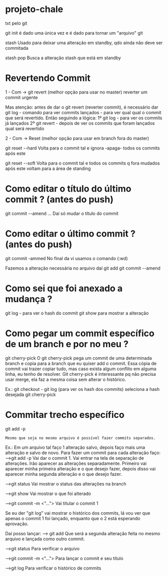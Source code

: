 # projeto-chale

txt pelo git

git init é dado uma única vez e é dado para tornar um "arquivo" git

stash
Usado para deixar uma alteração em standby, qdo ainda não deve ser commitada

stash pop
Busca a alteração stash que está em standby

# Revertendo Commit
1 - Com -> git revert (melhor opção para usar no master)
reverter um commit urgente

Mas atenção: antes de dar o git revert (reverter commit), é necessário dar git log - comando para ver commits lançados - para ver qual qual o commit que será revertido. 
Então seguindo a lógica:
1º git log - para ver os commits já lançados
2º git revert - depois de ver os commits que foram lançados qual será revertido 

2 - Com -> Reset (melhor opção para usar em branch fora do master)

git reset --hard <numero da hash>
Volta para o commit tal e ignora -apaga- todos os commits após este

git reset --soft <numero da hash>
Volta para o commit tal e todos os commits q fora mudados após este voltam para a área de standing

# Como editar o título do último commit ? (antes do push)
git commit --amend ...
Daí só mudar o título do commit

# Como editar o último commit ? (antes do push)
git commit -ammed
No final da vi usamos o comando (:wd) 

Fazemos a alteração necessária no arquivo daí
git add <nome do arquivo>
git commit --amend 

# Como sei que foi anexado a mudança ?
git log - para ver o hash do commit
git show <hash do commit> para mostrar a alteração 

# Como pegar um commit específico de um branch e por no meu ?
git cherry-pick <hash>
    O git cherry-pick <hash> pega um commit de uma determinada branch e copia para a branch que eu quiser add o commit. Essa cópia de commit vai trazer copiar tudo, mas caso exista algum conflito em alguma linha, eu tenho de resolver.
    Git cherry-pick <hash> é interessante pq não precisa usar merge, ela faz a mesma coisa sem alterar o histórico. 

Ex.:
git checkout - <nome da branch>
git log (para ver os hash dos commits)
    seleciona a hash desejada
git cherry-pick <hash>

# Commitar trecho específico
git add -p

    Mesmo que seja no mesmo arquivo é possível fazer commits separados.

Ex.:
Em um arquivo tal faço 1 alteração salvo, depois faço mais uma alteração e salvo de novo. Para fazer um commit para cada alteração faço:
-->git add -p 
Vai dar o commit 1.
Vai entrar na tela de separação de alterações. Irão aparecer as alterações separadamente. Primeiro vai aparecer minha primeira alteração e o que desejo fazer, depois disso vai aparecer minha segunda alteração e o que desejo fazer.

-->git status 
Vai mostrar o status das alterações na branch

-->git show
Vai mostrar o que foi alterado

-->git commit -m <"..."> 
Vai titular o commit 1

Se eu der "git log" vai mostrar o histórico dos commits, lá vou ver que apenas o commit 1 foi lançado, enquanto que o 2 está esperando aprovação.

Daí posso lançar:
--> git add <arquivo a ser commitado>
Que será a segunda alteração feita no mesmo arquivo e lançada como outro commit.

-->git status
Para verificar o arquivo

-->git commit -m <"...">
Para lançar o commit e seu título

-->git log 
Para verificar o histórico de commits
         